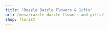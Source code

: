 ```yaml
---
title: "Razzle Dazzle Flowers & Gifts"
url: /mesa/razzle-dazzle-flowers-and-gifts/
shop: florist
---
```

